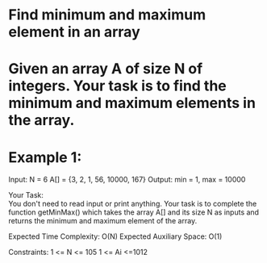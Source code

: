 # Find minimum and maximum element in an array

# Given an array A of size N of integers. Your task is to find the minimum and maximum elements in the array.

# Example 1:

Input:
N = 6
A[] = {3, 2, 1, 56, 10000, 167}
Output:
min = 1, max =  10000

Your Task:  
You don't need to read input or print anything. Your task is to complete the function getMinMax() which takes the array A[] and its size N as inputs and returns the minimum and maximum element of the array.

 

Expected Time Complexity: O(N)
Expected Auxiliary Space: O(1)

 

Constraints:
1 <= N <= 105
1 <= Ai <=1012
